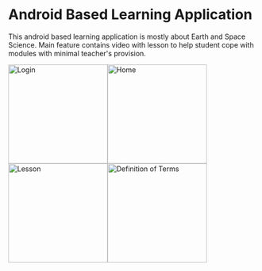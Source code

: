 # Android Based Learning Application

This android based learning application is mostly about Earth and Space Science. Main feature contains video with lesson to help student cope with modules with minimal teacher's provision.

<img src="https://user-images.githubusercontent.com/79371033/153740397-2499875f-984f-4988-bbf2-bcf308e14877.jpg" alt="Login" width="200"/><img src="https://user-images.githubusercontent.com/79371033/153740742-0c726501-10a5-4d46-8f6c-d2233f06b714.jpg" alt="Home" width="200"/><img src="https://user-images.githubusercontent.com/79371033/153740743-67ae1d17-3b2a-421a-b048-ca15d5f78b71.jpg" alt="Lesson" width="200"/><img src="https://user-images.githubusercontent.com/79371033/153740405-87160e54-e6c1-4e92-9d05-54e48d7fd3e1.jpg" alt="Definition of Terms" width="200"/>

